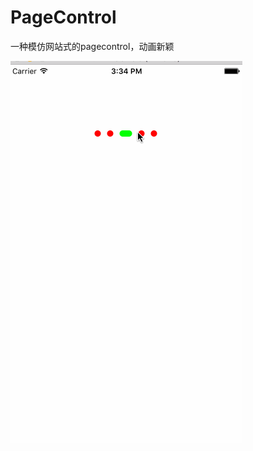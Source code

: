 # PageControl
一种模仿网站式的pagecontrol，动画新颖

![image](https://github.com/GG-beyond/PageControl/blob/master/ZFPageControl/PageControl.gif) 
